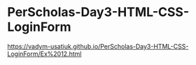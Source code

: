 # PerScholas-Day3-HTML-CSS-LoginForm
https://vadym-usatiuk.github.io/PerScholas-Day3-HTML-CSS-LoginForm/Ex%2012.html
